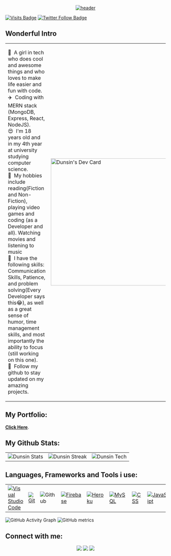 <p align="center">
  <a href="dunsin.vercel.app"><img src="https://user-images.githubusercontent.com/78784850/177004422-cdbd3a82-1d21-4947-8d3a-b648e3d63718.png" alt="header" border="0"></a>
</p>

[![Visits Badge](https://badges.pufler.dev/visits/Dun-sin/Dun-sin?color=0F182A&style=for-the-badge)](https://github.com/Dun-sin)
[![Twitter Follow Badge](https://img.shields.io/twitter/follow/DunsinWebDev?color=0F182A&logo=twitter&style=for-the-badge)](https://twitter.com/DunsinWebDev)

## Wonderful Intro

<table>
  <tr>
    <td valign="center">
      <p>
        👀 &nbsp;A girl in tech who does cool and awesome things and who loves to make life easier and fun with code.<br/>
        ✈️ &nbsp;Coding with MERN stack (MongoDB, Express, React, NodeJS).<br/>
        😍 &nbsp;I'm 18 years old and in my 4th year at university studying computer science.<br/>
        🚀 &nbsp;My hobbies include reading(Fiction and Non-Fiction), playing video games and coding (as a Developer and all). Watching movies and listening to music<br/>
        🙂 &nbsp;I have the following skills: Communication Skills, Patience, and problem solving(Every Developer says this😂), as well as a great sense of humor, time management skills, and most importantly the ability to focus (still working on this one).<br/>
        💞️ &nbsp;Follow my github to stay updated on my amazing projects.<br/>
      </p>
    </td>
    <td>
      <a href="https://app.daily.dev/dunsinCodes"><img src="https://api.daily.dev/devcards/081386d99cd3447ea5eed27f914a8f78.png?r=smv" width="400" alt="Dunsin's Dev Card"/></a>
    </td>
  </tr>
</table>

## My Portfolio:

**[Click Here](https://dunsin.vercel.app)**.

## My Github Stats:

<table>
  <tr>
    <td>
       <img src="https://github-readme-stats.vercel.app/api?username=Dun-sin&&show_icons=true&title_color=ffffff&icon_color=0195FF&text_color=fffff0&bg_color=0F182A" alt="Dunsin Stats" />
    </td>
    <td>
       <img src="https://github-readme-streak-stats.herokuapp.com/?user=Dun-sin&theme=dark&background=0F182A&ring=0195FF&fire=blue" alt="Dunsin Streak" />
    </td>
    <td>
      <img src="https://github-readme-stats.vercel.app/api/top-langs/?username=Dun-sin&layout=compact&bg_color=0F182A&text_color=fffff0" alt="Dunsin Tech" />
    </td>
  </tr>
</table>

## Languages, Frameworks and Tools i use:
  <table>
    <tr>
      <td>
          <a href="#"><img alt="Visual Studio Code" src="https://img.shields.io/badge/Visual%20Studio%20Code-0078d7.svg?logo=visual-studio-code&logoColor=white"></a>
      </td>
      <td>
        <a href="#"><img alt="Git" src="https://img.shields.io/badge/Git%20-%23F05033.svg?logo=git&logoColor=white"></a>
      </td>
      <td>
        <img alt="Github" src="https://img.shields.io/badge/-GitHub-05122A?style=flat&logo=github">
      </td>
      <td>
          <a href="https://firebase.google.com/"><img alt="Firebase" src ="https://img.shields.io/badge/Firebase-ffca28?style=flate&logo=firebase&logoColor=black"></a>
      </td>
      <td>
          <a href="https://www.heroku.com/"><img alt="Heroku" src="https://img.shields.io/badge/Heroku%20-%23430098.svg?logo=heroku&logoColor=white"></a>  
      </td>
      <td>
        <a href="https://www.mysql.com/"><img alt="MySQL" src="https://img.shields.io/badge/MySQL-00000F?style=flat&logo=mysql&logoColor=white"></a>
      </td>
      <td>
          <a href="https://www.w3schools.com/css/" target="_blank">
            <img alt="CSS" src="https://img.shields.io/badge/CSS%20-%231572B6.svg?logo=css3&logoColor=white">
          </a> 
      </td>
      <td>
        <a href="https://developer.mozilla.org/en-US/docs/Web/JavaScript" target="_blank">   
          <img alt="JavaScript" src="https://img.shields.io/badge/JavaScript%20-%23F7DF1E.svg?logo=javascript&logoColor=black">
        </a>
      </td>
      <td>
        <img alt="React" src="https://img.shields.io/badge/-React-05122A?style=flat&logo=react">
      </td>
      <td>
        <img alt="NodeJS" src="https://img.shields.io/badge/-Node.js-05122A?style=flat&logo=node.js">
      </td>
    </tr>
  </table>

![GitHub Activity Graph](https://activity-graph.herokuapp.com/graph?username=dun-sin)
![GitHub metrics](https://metrics.lecoq.io/dun-sin)

## Connect with me:

<p align="center">
  <a href = "https://www.linkedin.com/in/favour-faiyetole-99a438229"><img src="https://img.icons8.com/fluent/48/000000/linkedin.png"/></a>
<a href = "https://twitter.com/DunsinWebDev"><img src="https://img.icons8.com/fluent/48/000000/twitter.png"/></a>
<a href = "https://www.instagram.com/dunsincodes"><img src="https://img.icons8.com/fluent/48/000000/instagram-new.png"/></a>
</p>
